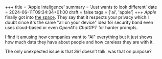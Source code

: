 +++
title = 'Apple Inteligence'
summary = 'Just wants to look different'
date = 2024-06-11T09:34:34+01:00
draft = false
tags = ['ai', 'apple']
+++
*Apple* finally got into [the space](https://www.youtube.com/watch?v=Gxe-XpCyHrk).
They say that it respects your privacy which I doubt since it's the same "all on your device" idea for security band even uses cloud-based or even *OpenAI's ChatGPT* for harder prompts.

I find it amusing how companies want to "AI" everything but it just shows how much data they have about people and how careless they are with it.

The only unexpected issue is that *Siri* doesn't talk, was that on purpose?
